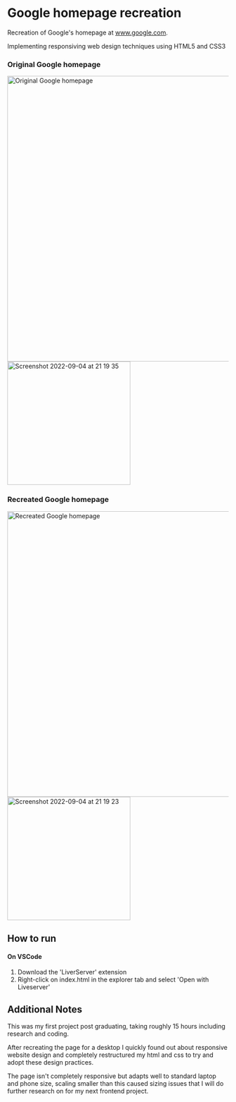 # Google homepage recreation

 Recreation of Google's homepage at www.google.com.
 
 Implementing responsiving web design techniques 
 using HTML5 and CSS3
 
 ### Original Google homepage
 <img width="648" alt="Original Google homepage" src="https://user-images.githubusercontent.com/44205361/188331652-d4c00984-1b60-49a1-9c0d-5d8a495419b6.png">
 
 <img width="280" alt="Screenshot 2022-09-04 at 21 19 35" src="https://user-images.githubusercontent.com/44205361/188331965-574fda74-5319-4e20-9b1f-fcc78ecf4b3a.png">


 ### Recreated Google homepage
<img width="648" alt="Recreated Google homepage" src="https://user-images.githubusercontent.com/44205361/188331628-9550fb73-c53d-4445-820a-3667d805efbe.png">

<img width="280" alt="Screenshot 2022-09-04 at 21 19 23" src="https://user-images.githubusercontent.com/44205361/188331962-4d3f1c6e-e9e1-4871-a6a9-40480caafba1.png">


## How to run 

#### On VSCode
1. Download the 'LiverServer' extension
2. Right-click on index.html in the explorer tab and select 'Open with Liveserver'

## Additional Notes

This was my first project post graduating, taking roughly 15 hours including research and coding.

After recreating the page for a desktop I quickly found out about responsive website design and completely restructured my html and css to try and adopt these design practices.

The page isn't completely responsive but adapts well to standard laptop and phone size, scaling smaller than this caused sizing issues that I will do further research on for my next frontend project.

